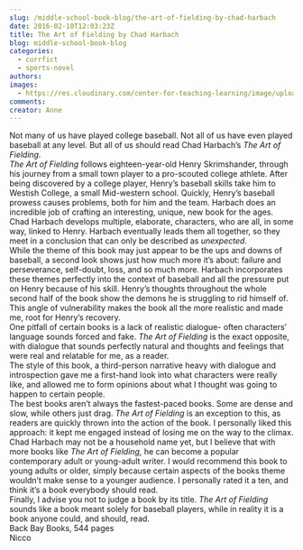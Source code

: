 ```yaml
---
slug: /middle-school-book-blog/the-art-of-fielding-by-chad-harbach
date: 2016-02-10T12:03:23Z
title: The Art of Fielding by Chad Harbach
blog: middle-school-book-blog
categories:
  - currfict
  - sports-novel
authors:
images:
  - https://res.cloudinary.com/center-for-teaching-learning/image/upload/v1659700578/Art-Fielding-198x300.jpg.jpg
comments:
creator: Anne
---
```


 Not many of us have played college baseball. Not all of us have even played baseball at any level. But all of us should read Chad Harbach’s <em>The Art of Fielding.</em><br /><em>The Art of Fielding </em>follows eighteen-year-old Henry Skrimshander, through his journey from a small town player to a pro-scouted college athlete. After being discovered by a college player, Henry’s baseball skills take him to Westish College, a small Mid-western school. Quickly, Henry’s baseball prowess causes problems, both for him and the team. Harbach does an incredible job of crafting an interesting, unique, new book for the ages.<br />Chad Harbach develops multiple, elaborate, characters, who are all, in some way, linked to Henry. Harbach eventually leads them all together, so they meet in a conclusion that can only be described as <em>unexpected</em>.<br />While the theme of this book may just appear to be the ups and downs of baseball, a second look shows just how much more it’s about: failure and perseverance, self-doubt, loss, and so much more. Harbach incorporates these themes perfectly into the context of baseball and all the pressure put on Henry because of his skill. Henry’s thoughts throughout the whole second half of the book show the demons he is struggling to rid himself of. This angle of vulnerability makes the book all the more realistic and made me, root for Henry’s recovery.<br />One pitfall of certain books is a lack of realistic dialogue- often characters’ language sounds forced and fake. <em>The Art of Fielding </em>is the exact opposite, with dialogue that sounds perfectly natural and thoughts and feelings that were real and relatable for me, as a reader.<br />The style of this book, a third-person narrative heavy with dialogue and introspection gave me a first-hand look into what characters were really like, and allowed me to form opinions about what I thought was going to happen to certain people.<br />The best books aren’t always the fastest-paced books. Some are dense and slow, while others just drag. <em>The Art of Fielding</em> is an exception to this, as readers are quickly thrown into the action of the book. I personally liked this approach: it kept me engaged instead of losing me on the way to the climax.<br />Chad Harbach may not be a household name yet, but I believe that with more books like <em>The Art of Fielding, </em>he can become a popular contemporary adult or young-adult writer. I would recommend this book to young adults or older, simply because certain aspects of the books theme wouldn’t make sense to a younger audience. I personally rated it a ten, and think it’s a book everybody should read.<br />Finally, I advise you not to judge a book by its title. <em>The Art of Fielding</em> sounds like a book meant solely for baseball players, while in reality it is a book anyone could, and should, read.<br />Back Bay Books, 544 pages<br />Nicco
